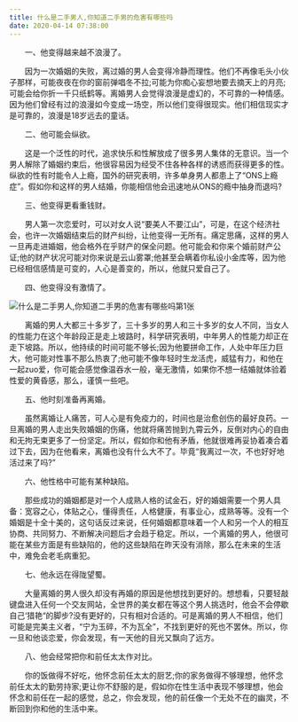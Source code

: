```yaml
---
title: 什么是二手男人,你知道二手男的危害有哪些吗
date: 2020-04-14 07:38:00
---
```




　　一、他变得越来越不浪漫了。

　　因为一次婚姻的失败，离过婚的男人会变得冷静而理性。他们不再像毛头小伙子那样，可能夜夜在你的窗前弹唱冬不拉;可能为你痴心妄想地要去摘天上的月亮;可能会给你折一千只纸鹤等。离婚男人会觉得浪漫是虚幻的，不可靠的一种情感。因为他们曾经有过的浪漫如今变成一场空，所以他们变得很现实。他们相信现实才是可靠的，浪漫是18岁远去的童话。

　　二、他可能会纵欲。

　　这是一个泛性的时代，追求快乐和性解放成了很多男人集体的无意识。当一个男人解除了婚姻约束后，他很容易因为经受不住各种各样的诱惑而获得更多的性。纵欲的性有时能令人上瘾，国外的研究表明，许多单身男人都患上了“ONS上瘾症”。假如你和这样的男人结婚，你能相信他会迅速地从ONS的瘾中抽身而退吗?

　　三、他变得更看重钱财。

　　男人第一次恋爱时，可以对女人说“要美人不要江山”，可是，在这个经济社会，也许一次婚姻结束后的财产纠纷，让他变得一无所有。痛定思痛，这样的男人一旦再走进婚姻，他会格外在乎财产的保全问题。他可能会和你来个婚前财产公证;他的财产状况可能对你来说是云山雾罩;他甚至会瞒着你私设小金库等，因为他已经相信感情是可变的，人心是善变的，所以，他就只爱自己了。

　　四、他变得没有激情了。

![什么是二手男人,你知道二手男的危害有哪些吗第1张](/img/1ce38cccb8212858c5b1ba1def57cd4f.jpg)

　　离婚的男人大都三十多岁了，三十多岁的男人和三十多岁的女人不同，当女人的性能力在这个年龄段正是走上坡路时，科学研究表明，中年男人的性能力却正在走下坡路。所以，他持续的时间可能不够长;因为他要拼命工作，人处中年压力巨大，他可能对性事不那么热衷了;他可能不像年轻时生龙活虎，威猛有力，和他在一起zuo爱，你可能会感觉像温吞水一般，毫无激情，如果你不想一结婚就体验着性爱的黄昏感，那么，谨慎一些吧。

　　五、他时刻准备再离婚。

　　虽然离婚让人痛苦，可人心是有免疫力的，时间也是治愈创伤的最好良药。一旦离婚的男人走出失败婚姻的伤痛，他就将痛苦抛到九霄云外，反倒对内心的自由和无拘无束更多了一份坚定。所以，假如你和他有矛盾，他就很难再妥协着凑合着过下去，因为在他看来，离婚也没有什么大不了。毕竟“我离过一次，不也好好地活过来了吗?”

　　六、他性格中可能有某种缺陷。

　　那些成功的婚姻都是对一个人成熟人格的试金石，好的婚姻需要一个男人具备：宽容之心，体贴之心，懂得责任，人格健康，有事业心，成熟等等。没有一个婚姻是十全十美的，这句话反过来说，任何婚姻都意味着一个人和另一个人的相互协商、共同努力、不断解决问题后才会趋于稳定。所以，一个离婚的男人，他很可能在某些方面是有些缺陷的，他的这些缺陷在昨天没有消除，那么在未来的生活中，难免会老毛病重犯。

　　七、他永远在得陇望蜀。

　　大量离婚的男人很久却没有再婚的原因是他想找到更好的。想想看，只要轻敲键盘进入任何一个交友网站，全世界的美女都在等这个男人挑选时，他会不会停歇自己‘猎艳“的脚步?没有更好的，只有相对合适的。可是离婚的男人不相信，他们可能是完美主义者，“宁为玉碎，不为瓦全”，不找到更好的死也不罢休。所以，你一旦和他谈恋爱，你会发现，有一天他的目光又飘向了远方。

　　八、他会经常把你和前任太太作对比。

　　你的饭做得不好吃，他怀念前任太太的厨艺;你的家务做得不够理想，他怀念前任太太的勤劳持家;更让你不舒服的是，假如你在性生活中表现不够理想，他会怀念和前任在一起的感觉，总之，你会发现，他的前任像一个无处不在的幽灵，不断回到你和他的生活中来。